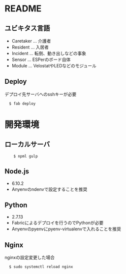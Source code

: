 # README

## ユビキタス言語
* Caretaker ... 介護者
* Resident ... 入居者
* Incident ... 転倒、動き出しなどの事象
* Sensor ... ESPerのボード自体
* Module ... VelostatやLEDなどのモジュール

## Deploy
デプロイ先サーバへのsshキーが必要

```
  $ fab deploy
```

# 開発環境
## ローカルサーバ

```
	$ npml gulp
```


## Node.js
* 6.10.2
* Anyenvのndenvで設定することを推奨

## Python
* 2.7.13
* Fabricによるデプロイを行うのでPythonが必要
* Anyenvのpyenvにpyenv-virtualenvで入れることを推奨

## Nginx
nginxの設定変更した場合

```
  $ sudo systemctl reload nginx
```
